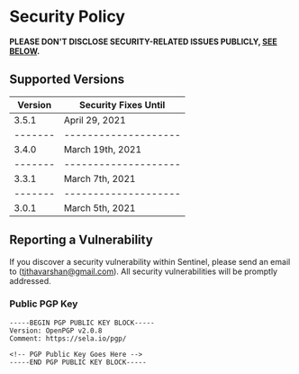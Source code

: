 # Security Policy

**PLEASE DON'T DISCLOSE SECURITY-RELATED ISSUES PUBLICLY, [SEE BELOW](#reporting-a-vulnerability).**

## Supported Versions

| Version | Security Fixes Until |
| ------- | -------------------- |
| 3.5.1   | April 29, 2021       |
| ------- | -------------------- |
| 3.4.0   | March 19th, 2021     |
| ------- | -------------------- |
| 3.3.1   | March 7th, 2021      |
| ------- | -------------------- |
| 3.0.1   | March 5th, 2021      |

## Reporting a Vulnerability

If you discover a security vulnerability within Sentinel, please send an email to <Thavarshan Thayananthajothy> (tjthavarshan@gmail.com). All security vulnerabilities will be promptly addressed.

### Public PGP Key

```
-----BEGIN PGP PUBLIC KEY BLOCK-----
Version: OpenPGP v2.0.8
Comment: https://sela.io/pgp/

<!-- PGP Public Key Goes Here -->
-----END PGP PUBLIC KEY BLOCK-----
```
